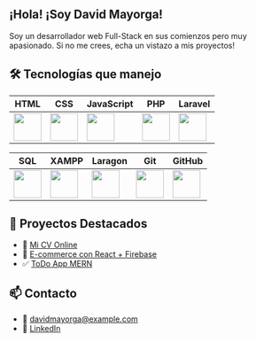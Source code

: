 ## ¡Hola! ¡Soy David Mayorga!

Soy un desarrollador web Full-Stack en sus comienzos pero muy apasionado. 
Si no me crees, echa un vistazo a mis proyectos!

## 🛠️ Tecnologías que manejo

<div align="center">

| HTML | CSS | JavaScript | PHP | Laravel |
|------|-----|------------|------------|-------|
| <img src="https://cdn.jsdelivr.net/gh/devicons/devicon/icons/html5/html5-original.svg" width="50"/> | <img src="https://cdn.jsdelivr.net/gh/devicons/devicon/icons/css3/css3-original.svg" width="50"/> | <img src="https://cdn.jsdelivr.net/gh/devicons/devicon/icons/javascript/javascript-original.svg" width="50"/> | <img src="https://cdn.jsdelivr.net/gh/devicons/devicon/icons/typescript/typescript-original.svg" width="50"/> | <img src="https://cdn.jsdelivr.net/gh/devicons/devicon/icons/react/react-original.svg" width="50"/> |

| SQL | XAMPP | Laragon | Git | GitHub |
|-----|-------|--------|-----|--------|
| <img src="https://cdn.jsdelivr.net/gh/devicons/devicon/icons/mysql/mysql-original.svg" width="50"/> | <img src="https://upload.wikimedia.org/wikipedia/commons/7/7b/XAMPP_logo.svg" width="50"/> | <img src="https://laragon.org/images/laragon-logo.png" width="50"/> | <img src="https://cdn.jsdelivr.net/gh/devicons/devicon/icons/git/git-original.svg" width="50"/> | <img src="https://cdn.jsdelivr.net/gh/devicons/devicon/icons/github/github-original.svg" width="50"/> |

</div>


## 🌟 Proyectos Destacados
- 🔗 [Mi CV Online](https://davidmayorga92.github.io)
- 🛒 [E-commerce con React + Firebase](https://github.com/DavidMayorga92/ecommerce-react)
- ✅ [ToDo App MERN](https://github.com/DavidMayorga92/mern-todo)

## 📫 Contacto
- 📧 davidmayorga@example.com
- 💼 [LinkedIn](https://linkedin.com/in/tuusuario)
